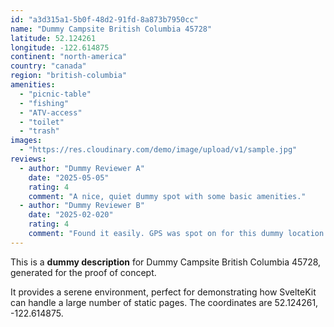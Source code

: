 ```yaml
---
id: "a3d315a1-5b0f-48d2-91fd-8a873b7950cc"
name: "Dummy Campsite British Columbia 45728"
latitude: 52.124261
longitude: -122.614875
continent: "north-america"
country: "canada"
region: "british-columbia"
amenities:
  - "picnic-table"
  - "fishing"
  - "ATV-access"
  - "toilet"
  - "trash"
images:
  - "https://res.cloudinary.com/demo/image/upload/v1/sample.jpg"
reviews:
  - author: "Dummy Reviewer A"
    date: "2025-05-05"
    rating: 4
    comment: "A nice, quiet dummy spot with some basic amenities."
  - author: "Dummy Reviewer B"
    date: "2025-02-020"
    rating: 4
    comment: "Found it easily. GPS was spot on for this dummy location."
---
```


This is a **dummy description** for Dummy Campsite British Columbia 45728, generated for the proof of concept.

It provides a serene environment, perfect for demonstrating how SvelteKit can handle a large number of static pages. The coordinates are 52.124261, -122.614875.
